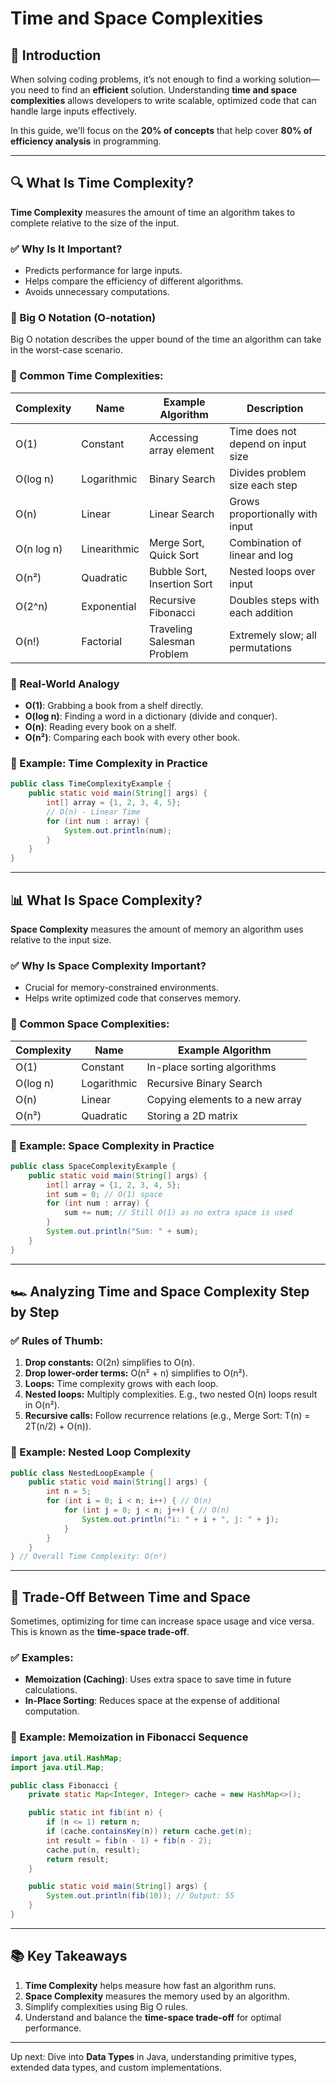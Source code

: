 # Time and Space Complexities

## 🎯 Introduction

When solving coding problems, it’s not enough to find a working solution—you need to find an **efficient** solution. Understanding **time and space complexities** allows developers to write scalable, optimized code that can handle large inputs effectively.

In this guide, we'll focus on the **20% of concepts** that help cover **80% of efficiency analysis** in programming.

---

## 🔍 What Is Time Complexity?

**Time Complexity** measures the amount of time an algorithm takes to complete relative to the size of the input.

### ✅ Why Is It Important?
- Predicts performance for large inputs.
- Helps compare the efficiency of different algorithms.
- Avoids unnecessary computations.

### 📌 Big O Notation (O-notation)
Big O notation describes the upper bound of the time an algorithm can take in the worst-case scenario.

### 🔢 Common Time Complexities:
| Complexity | Name               | Example Algorithm              | Description                       |
|-----------|--------------------|--------------------------------|-----------------------------------|
| O(1)      | Constant           | Accessing array element        | Time does not depend on input size|
| O(log n)  | Logarithmic        | Binary Search                  | Divides problem size each step    |
| O(n)      | Linear             | Linear Search                  | Grows proportionally with input   |
| O(n log n)| Linearithmic       | Merge Sort, Quick Sort         | Combination of linear and log     |
| O(n²)     | Quadratic          | Bubble Sort, Insertion Sort    | Nested loops over input           |
| O(2^n)    | Exponential        | Recursive Fibonacci            | Doubles steps with each addition  |
| O(n!)     | Factorial          | Traveling Salesman Problem     | Extremely slow; all permutations  |

### 🎯 Real-World Analogy
- **O(1)**: Grabbing a book from a shelf directly.
- **O(log n)**: Finding a word in a dictionary (divide and conquer).
- **O(n)**: Reading every book on a shelf.
- **O(n²)**: Comparing each book with every other book.

### 📌 Example: Time Complexity in Practice
```java
public class TimeComplexityExample {
    public static void main(String[] args) {
        int[] array = {1, 2, 3, 4, 5};
        // O(n) - Linear Time
        for (int num : array) {
            System.out.println(num);
        }
    }
}
```

---

## 📊 What Is Space Complexity?

**Space Complexity** measures the amount of memory an algorithm uses relative to the input size.

### ✅ Why Is Space Complexity Important?
- Crucial for memory-constrained environments.
- Helps write optimized code that conserves memory.

### 📌 Common Space Complexities:
| Complexity | Name               | Example Algorithm                  |
|-----------|--------------------|-----------------------------------|
| O(1)      | Constant           | In-place sorting algorithms       |
| O(log n)  | Logarithmic        | Recursive Binary Search           |
| O(n)      | Linear             | Copying elements to a new array   |
| O(n²)     | Quadratic          | Storing a 2D matrix               |

### 🔗 Example: Space Complexity in Practice
```java
public class SpaceComplexityExample {
    public static void main(String[] args) {
        int[] array = {1, 2, 3, 4, 5};
        int sum = 0; // O(1) space
        for (int num : array) {
            sum += num; // Still O(1) as no extra space is used
        }
        System.out.println("Sum: " + sum);
    }
}
```

---

## 🏎️ Analyzing Time and Space Complexity Step by Step

### ✅ Rules of Thumb:
1. **Drop constants:** O(2n) simplifies to O(n).
2. **Drop lower-order terms:** O(n² + n) simplifies to O(n²).
3. **Loops:** Time complexity grows with each loop.
4. **Nested loops:** Multiply complexities. E.g., two nested O(n) loops result in O(n²).
5. **Recursive calls:** Follow recurrence relations (e.g., Merge Sort: T(n) = 2T(n/2) + O(n)).

### 📌 Example: Nested Loop Complexity
```java
public class NestedLoopExample {
    public static void main(String[] args) {
        int n = 5;
        for (int i = 0; i < n; i++) { // O(n)
            for (int j = 0; j < n; j++) { // O(n)
                System.out.println("i: " + i + ", j: " + j);
            }
        }
    }
} // Overall Time Complexity: O(n²)
```

---

## 🎯 Trade-Off Between Time and Space

Sometimes, optimizing for time can increase space usage and vice versa. This is known as the **time-space trade-off**.

### ✅ Examples:
- **Memoization (Caching)**: Uses extra space to save time in future calculations.
- **In-Place Sorting**: Reduces space at the expense of additional computation.

### 📌 Example: Memoization in Fibonacci Sequence
```java
import java.util.HashMap;
import java.util.Map;

public class Fibonacci {
    private static Map<Integer, Integer> cache = new HashMap<>();

    public static int fib(int n) {
        if (n <= 1) return n;
        if (cache.containsKey(n)) return cache.get(n);
        int result = fib(n - 1) + fib(n - 2);
        cache.put(n, result);
        return result;
    }

    public static void main(String[] args) {
        System.out.println(fib(10)); // Output: 55
    }
}
```

---

## 📚 Key Takeaways

1. **Time Complexity** helps measure how fast an algorithm runs.
2. **Space Complexity** measures the memory used by an algorithm.
3. Simplify complexities using Big O rules.
4. Understand and balance the **time-space trade-off** for optimal performance.

---

Up next: Dive into **Data Types** in Java, understanding primitive types, extended data types, and custom implementations.

